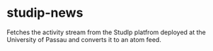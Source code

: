 # studip-news
Fetches the activity stream from the StudIp platfrom deployed at the University of Passau and converts it to an atom feed.
